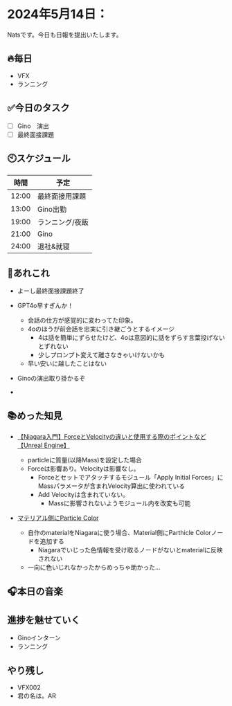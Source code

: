 # 2024年5月14日：
Natsです。今日も日報を提出いたします。<br>

## 🔥毎日
- VFX 
- ランニング

## ✅今日のタスク
- [ ] Gino　演出
- [ ] 最終面接課題

## 🕙スケジュール
| 時間 |  予定 |
|----|----|
|12:00|最終面接用課題|
|13:00|Gino出勤|
|19:00|ランニング/夜飯|
|21:00|Gino|
|24:00|退社&就寝|


## 📌あれこれ
- よーし最終面接課題終了

- GPT4o早すぎんか！
  - 会話の仕方が感覚的に変わってた印象。
  - 4oのほうが前会話を忠実に引き継ごうとするイメージ
    - 4は話を簡単にずらせたけど、4oは意図的に話をずらす言葉投げないとずれない
    - 少しプロンプト変えて離さなきゃいけないかも
  - 早い安いに越したことはない

- Ginoの演出取り掛かるぞ

- 
## 📚めった知見
- [【Niagara入門】ForceとVelocityの違いと使用する際のポイントなど【Unreal Engine】](https://www.youtube.com/watch?v=DZsmqacji7s)
  - particleに質量(以降Mass)を設定した場合
  - Forceは影響あり。Velocityは影響なし。
    - Forceとセットでアタッチするモジュール「Apply Initial Forces」にMassパラメータが含まれVelocity算出に使われている
    - Add Velocityは含まれていない。
      - Massに影響されないようモジュール内を改変も可能
     
- [マテリアル側にParticle Color](https://www.ultra-noob.com/blog/2021/72/#google_vignette)
  - 自作のmaterialをNiagaraに使う場合、Material側にParthicle Colorノードを追加する
    - Niagaraでいじった色情報を受け取るノードがないとmaterialに反映されない
  - 一向に色いじれなかったからめっちゃ助かった…
## 🎧本日の音楽
## 進捗を魅せていく
- Ginoインターン
- ランニング

## やり残し
- VFX002
- 君の名は。AR
